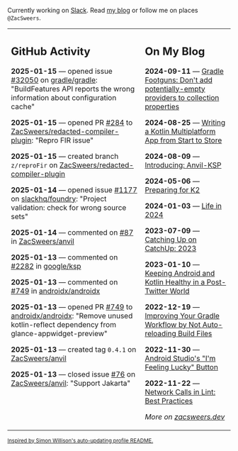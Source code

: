 Currently working on [Slack](https://slack.com/). Read [my blog](https://zacsweers.dev/) or follow me on places `@ZacSweers`.

<table><tr><td valign="top" width="60%">

## GitHub Activity
<!-- githubActivity starts -->
**2025-01-15** — opened issue [#32050](https://github.com/gradle/gradle/issues/32050) on [gradle/gradle](https://github.com/gradle/gradle): "BuildFeatures API reports the wrong information about configuration cache"

**2025-01-15** — opened PR [#284](https://github.com/ZacSweers/redacted-compiler-plugin/pull/284) to [ZacSweers/redacted-compiler-plugin](https://github.com/ZacSweers/redacted-compiler-plugin): "Repro FIR issue"

**2025-01-15** — created branch `z/reproFir` on [ZacSweers/redacted-compiler-plugin](https://github.com/ZacSweers/redacted-compiler-plugin)

**2025-01-14** — opened issue [#1177](https://github.com/slackhq/foundry/issues/1177) on [slackhq/foundry](https://github.com/slackhq/foundry): "Project validation: check for wrong source sets"

**2025-01-14** — commented on [#87](https://github.com/ZacSweers/anvil/issues/87#issuecomment-2589223804) in [ZacSweers/anvil](https://github.com/ZacSweers/anvil)

**2025-01-13** — commented on [#2282](https://github.com/google/ksp/issues/2282#issuecomment-2588872982) in [google/ksp](https://github.com/google/ksp)

**2025-01-13** — commented on [#749](https://github.com/androidx/androidx/pull/749#issuecomment-2588277171) in [androidx/androidx](https://github.com/androidx/androidx)

**2025-01-13** — opened PR [#749](https://github.com/androidx/androidx/pull/749) to [androidx/androidx](https://github.com/androidx/androidx): "Remove unused kotlin-reflect dependency from glance-appwidget-preview"

**2025-01-13** — created tag `0.4.1` on [ZacSweers/anvil](https://github.com/ZacSweers/anvil)

**2025-01-13** — closed issue [#76](https://github.com/ZacSweers/anvil/issues/76) on [ZacSweers/anvil](https://github.com/ZacSweers/anvil): "Support Jakarta"
<!-- githubActivity ends -->
</td><td valign="top" width="40%">

## On My Blog
<!-- blog starts -->
**2024-09-11** — [Gradle Footguns: Don't add potentially-empty providers to collection properties](https://www.zacsweers.dev/gradle-footgun-adding-empty-providers-to-collection-properties/)

**2024-08-25** — [Writing a Kotlin Multiplatform App from Start to Store](https://www.zacsweers.dev/writing-a-kotlin-multiplatform-app-from-start-to-store/)

**2024-08-09** — [Introducing: Anvil-KSP](https://www.zacsweers.dev/introducing-anvil-ksp/)

**2024-05-06** — [Preparing for K2](https://www.zacsweers.dev/preparing-for-k2/)

**2024-01-03** — [Life in 2024](https://www.zacsweers.dev/life-in-2024/)

**2023-07-09** — [Catching Up on CatchUp: 2023](https://www.zacsweers.dev/catching-up-on-catchup-2023/)

**2023-01-10** — [Keeping Android and Kotlin Healthy in a Post-Twitter World](https://www.zacsweers.dev/keeping-android-healthy/)

**2022-12-19** — [Improving Your Gradle Workflow by Not Auto-reloading Build Files](https://www.zacsweers.dev/improving-your-workflow-by-not-auto-reloading-build-files/)

**2022-11-30** — [Android Studio's "I'm Feeling Lucky" Button](https://www.zacsweers.dev/android-studios-im-feeling-lucky-button/)

**2022-11-22** — [Network Calls in Lint: Best Practices](https://www.zacsweers.dev/network-calls-in-lint-best-practices/)
<!-- blog ends -->
_More on [zacsweers.dev](https://zacsweers.dev/)_
</td></tr></table>

<sub><a href="https://simonwillison.net/2020/Jul/10/self-updating-profile-readme/">Inspired by Simon Willison's auto-updating profile README.</a></sub>